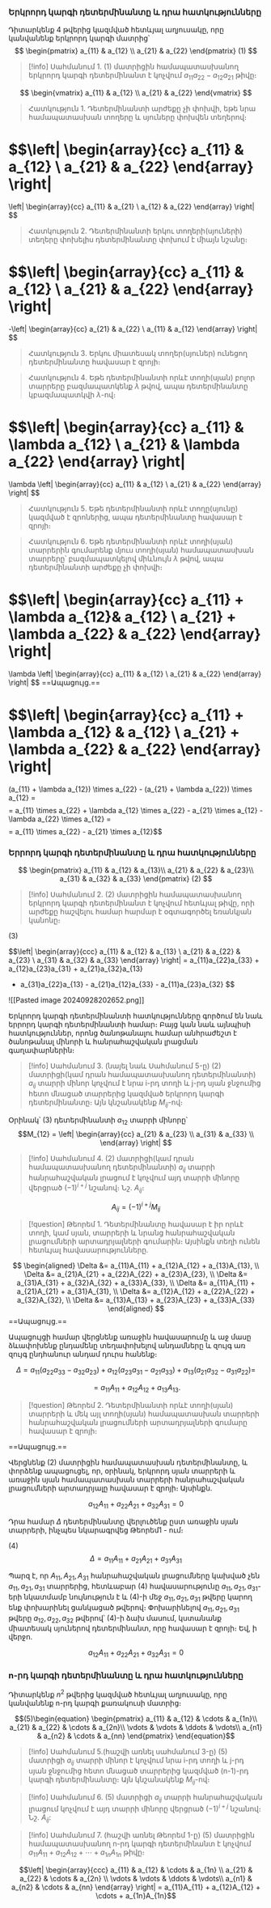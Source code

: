 
### Երկրորդ կարգի դետերմինանտը և դրա հատկությունները 

Դիտարկենք 4 թվերից կազմված հետևյալ աղյուսակը, որը կանվանենք երկրորդ կարգի մատրից՝ 
$$
 \begin{pmatrix}
  a_{11} & a_{12} \\   
  a_{21} & a_{22} 
 \end{pmatrix} (1)
$$

>[!info] Սահմանում 1.
>(1) մատրիցին համապատասխանող երկրորդ կարգի դետերմինանտ է կոչվում $a_{11}a_{22} - a_{12}a_{21}$ թիվը։

$$
 \begin{vmatrix}
  a_{11} & a_{12} \\   
  a_{21} & a_{22} 
 \end{vmatrix}
$$
> Հատկություն 1․
 Դետերմինանտի արժեքը չի փոխվի, եթե նրա համապատասխան տողերը և սյուները փոխվեն տեղերով։ 

$$\left| \begin{array}{cc}
a_{11} & a_{12} \\
a_{21} & a_{22}
\end{array} \right|
=
\left| \begin{array}{cc}
a_{11} & a_{21} \\
a_{12} & a_{22}
\end{array} \right|
$$
> Հատկություն 2․
> Դետերմինանտի երկու տողերի(սյուների) տեղերը փոխելիս դետերմինանտը փոխում է միայն նշանը։  

$$\left| \begin{array}{cc}
a_{11} & a_{12} \\
a_{21} & a_{22}
\end{array} \right|
=
-\left| \begin{array}{cc}
a_{21} & a_{22} \\
a_{11} & a_{12}
\end{array} \right|
$$
> Հատկություն 3․
> Երկու միատեսակ տողեր(սյուներ) ունեցող դետերմինանտը հավասար է զրոյի։ 

> Հատկություն 4․
> Եթե դետերմինանտի որևէ տողի(սյան) բոլոր տարրերը բազմապատկենք $\lambda$ թվով, ապա դետերմինանտը կբազմապատկվի $\lambda$-ով։

$$\left| \begin{array}{cc}
a_{11} & \lambda a_{12} \\
a_{21} & \lambda a_{22}
\end{array} \right|
=
\lambda \left| \begin{array}{cc}
a_{11} & a_{12} \\
a_{21} & a_{22}
\end{array} \right|
$$
> Հատկություն 5․
> Եթե դետերմինանտի որևէ տողը(սյունը) կազմված է զրոներից, ապա դետերմինանտը հավասար է զրոյի։

> Հատկություն 6․
> Եթե դետերմինանտի որևէ տողի(սյան) տարրերին գումարենք մյուս տողի(սյան) համապատասխան տարրերը՝ բազմապատկելով միևնույն $\lambda$ թվով, ապա դետերմինանտի արժեքը չի փոխվի։

$$\left| \begin{array}{cc}
a_{11} + \lambda a_{12}& a_{12} \\
a_{21} + \lambda a_{22} & a_{22}
\end{array} \right|
=
\lambda \left| \begin{array}{cc}
a_{11} & a_{12} \\
a_{21} & a_{22}
\end{array} \right|
$$
==Ապացույց․==

$$\left| \begin{array}{cc}
a_{11} + \lambda a_{12} & a_{12} \\
a_{21} + \lambda a_{22} & a_{22}
\end{array} \right|
=
(a_{11} + \lambda a_{12}) \times a_{22} - (a_{21} + \lambda a_{22}) \times a_{12} =
$$
$$= a_{11} \times a_{22} + \lambda a_{12} \times a_{22} - a_{21} \times a_{12} - \lambda a_{22} \times a_{12} =$$
$$= a_{11} \times a_{22} - a_{21} \times a_{12}$$
### Երրորդ կարգի դետերմինանտը և դրա հատկությունները 

$$
 \begin{pmatrix}
  a_{11} & a_{12} & a_{13}\\   
  a_{21} & a_{22} & a_{23}\\
  a_{31} & a_{32} & a_{33}
 \end{pmatrix} (2)
$$

>[!info] Սահմանում 2.
>(2) մատրիցին համապատասխանող երկրորդ կարգի դետերմինանտ է կոչվում հետևյալ թիվը, որի արժեքը հաշվելու համար հարմար է օգտագործել եռանկյան կանոնը։ 

$(3)$

$$\left| \begin{array}{ccc}
a_{11} & a_{12} & a_{13} \\
a_{21} & a_{22} & a_{23} \\
a_{31} & a_{32} & a_{33}
\end{array} \right|
= a_{11}a_{22}a_{33} + a_{12}a_{23}a_{31} + a_{21}a_{32}a_{13} 
- a_{31}a_{22}a_{13} - a_{21}a_{12}a_{33} - a_{11}a_{23}a_{32}
$$



![[Pasted image 20240928202652.png]]

Երկրորդ կարգի դետերմինանտի հատկությունները գործում են նաև երրորդ կարգի դետերմինանտի համար։ Բայց կան նաև այնպիսի հատկություններ, որոնց ծանոթանալու համար անհրաժեշտ է ծանոթանալ մինորի և հանրահաշվական լրացման գաղափարներին։ 

> [!info] Սահմանում 3․ (նայել նաև Սահմանում 5-ը)
> (2) մատրիցի(կամ դրան համապատասխանող դետերմինանտի) $a_{ij}$ տարրի մինոր կոչվում է նրա i-րդ տողի և j-րդ սյան ջնջումից հետո մնացած տարրերից կազմված երկրորդ կարգի դետերմինանտը։ Այն կնշանակենք $M_{ij}$-ով։ 

Օրինակ՝ (3) դետերմինանտի $a_{12}$ տարրի մինորը՝
$$M_{12} = \left| \begin{array}{cc}
a_{21} & a_{23} \\
a_{31} & a_{33} \\
\end{array} \right|
$$

>[!info]  Սահմանում 4.
>(2) մատրիցի(կամ դրան համապատասխանող դետերմինանտի) $a_{ij}$ տարրի հանրահաշվական լրացում է կոչվում այդ տարրի մինորը վերցրած $(-1)^{i+j}$ նշանով։ Նշ․ $A_{ij}$։

$$A_{ij} = (-1)^{i+j} M_{ij}$$
> [!question] Թեորեմ 1․
> Դետերմինանտը հավասար է իր որևէ տողի, կամ սյան, տարրերի և նրանց հանրահաշվական լրացումների արտադրյալների գումարին։ Այսինքն տեղի ունեն հետևյալ հավասարությունները․

$$
\begin{aligned}
\Delta &= a_{11}A_{11} + a_{12}A_{12} + a_{13}A_{13}, \\
\Delta &= a_{21}A_{21} + a_{22}A_{22} + a_{23}A_{23}, \\
\Delta &= a_{31}A_{31} + a_{32}A_{32} + a_{33}A_{33}, \\
\Delta &= a_{11}A_{11} + a_{21}A_{21} + a_{31}A_{31}, \\
\Delta &= a_{12}A_{12} + a_{22}A_{22} + a_{32}A_{32}, \\
\Delta &= a_{13}A_{13} + a_{23}A_{23} + a_{33}A_{33}
\end{aligned}
$$
==Ապացույց․==

Ապացույցի համար վերցնենք առաջին հավասարումը և աջ մասը ձևափոխենք ընդամենը տեղափոխելով անդամները և զույգ առ զույգ ընդհանուր անդամ դուրս հանենք։

$$
\Delta = a_{11}\left(a_{22}a_{33} - a_{32}a_{23}\right) + a_{12}\left(a_{23}a_{31} - a_{21}a_{33}\right) + a_{13}\left(a_{21}a_{32} - a_{31}a_{22}\right) =
$$

$$
= a_{11}A_{11} + a_{12}A_{12} + a_{13}A_{13}.
$$

> [!question] Թեորեմ 2․
> Դետերմինանտի որևէ տողի(սյան) տարրերի և մեկ այլ տողի(սյան) համապատասխան տարրերի հանրահաշվական լրացումների արտադրյալների գումարը հավասար է զրոյի։

==Ապացույց.==

Վերցնենք (2) մատրիցին համապատասխան դետերմինանտը, և փորձենք ապացուցել, որ, օրինակ, երկրորդ սյան տարրերի և առաջին սյան համապատասխան տարրերի հանրահաշվական լրացումների արտադրյալը հավասար է զրոյի։ Այսինքն․

$$a_{12}A_{11} + a_{22}A_{21} + a_{32} A_{31} = 0$$

Դրա համար $\Delta$ դետերմինանտը վերլուծենք ըստ առաջին սյան տարրերի, ինչպես նկարագրվեց $\mathrm{Թեորեմ1}$ - ում։

$(4)$ $$\Delta = a_{11}A_{11} + a_{21}A_{21} + a_{31} A_{31}$$ 

Պարզ է, որ $A_{11}, A_{21}, A_{31}$ հանրահաշվական լրացումները կախված չեն $a_{11}, a_{21}, a_{31}$ տարրերից, հետևաբար (4) հավասարությունը $a_{11}, a_{21}, a_{31}$-երի նկատմամբ նույնություն է և (4)-ի մեջ $a_{11}, a_{21}, a_{31}$ թվերը կարող ենք փոխարինել ցանկացած թվերով։ Փոխարինելով $a_{11}, a_{21}, a_{31}$ թվերը $a_{12}, a_{22}, a_{32}$ թվերով՝ (4)-ի ձախ մասում, կստանանք միատեսակ սյուներով դետերմինանտ, որը հավասար է զրոյի։ Եվ, ի վերջո․ 

$$a_{12}A_{11} + a_{22}A_{21} + a_{32} A_{31} = 0$$





### n-րդ կարգի դետերմինանտը և դրա հատկությունները 

Դիտարկենք $n^2$ թվերից կազմված հետևյալ աղյուսակը, որը կանվանենք n-րդ կարգի քառակուսի մատրից։

$$(5)\begin{equation}
\begin{pmatrix}
a_{11} & a_{12} & \cdots & a_{1n}\\
a_{21} & a_{22} & \cdots & a_{2n}\\
\vdots & \vdots & \ddots & \vdots\\
a_{n1} & a_{n2} & \cdots & a_{nn}
\end{pmatrix}
\end{equation}$$
>[!info] Սահմանում 5.(հաշվի առնել սահմանում 3-ը) 
> (5) մատրիցի $a_{ij}$ տարրի մինոր է կոչվում նրա i-րդ տողի և j-րդ սյան ջնջումից հետո մնացած տարրերից կազմված (n-1)-րդ կարգի դետերմինանտը։ Այն կնշանակենք $M_{ij}$-ով։

>[!info] Սահմանում 6.
>(5) մատրիցի $a_{ij}$ տարրի հանրահաշվական լրացում կոչվում է այդ տարրի
>մինորը վերցրած $(-1)^{i+j}$ նշանով։ Նշ․ $A_{ij}$:

>[!info] Սահմանում 7. (հաշվի առնել Թեորեմ 1-ը)
> (5) մատրիցին համապատասխանող n-րդ կարգի դետերմինանտ է կոչվում $a_{11}A_{11} + a_{12}A_{12} + \cdots + a_{1n}A_{1n}$ թիվը։ 

$$\left| \begin{array}{ccc}
a_{11} & a_{12} & \cdots & a_{1n} \\
a_{21} & a_{22} & \cdots & a_{2n} \\
\vdots & \vdots & \ddots & \vdots\\
a_{n1} & a_{n2} & \cdots & a_{nn}
\end{array} \right| = a_{11}A_{11} + a_{12}A_{12} + \cdots + a_{1n}A_{1n}$$

